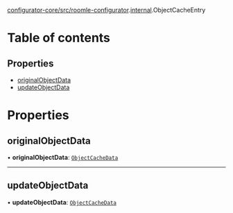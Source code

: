 [configurator-core/src/roomle-configurator](../modules/configurator_core_src_roomle_configurator.md).[internal](../modules/configurator_core_src_roomle_configurator._internal_.md).ObjectCacheEntry

# Table of contents

## Properties

- [originalObjectData](configurator_core_src_roomle_configurator._internal_.ObjectCacheEntry.md#originalobjectdata)
- [updateObjectData](configurator_core_src_roomle_configurator._internal_.ObjectCacheEntry.md#updateobjectdata)

# Properties

## originalObjectData

• **originalObjectData**: [`ObjectCacheData`](configurator_core_src_roomle_configurator._internal_.ObjectCacheData.md)

___

## updateObjectData

• **updateObjectData**: [`ObjectCacheData`](configurator_core_src_roomle_configurator._internal_.ObjectCacheData.md)
